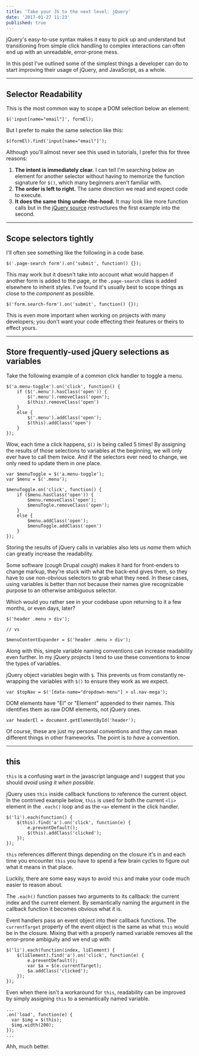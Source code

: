 ```yaml
---
title: 'Take your JS to the next level: jQuery'
date: '2017-01-27 11:23'
published: true
---
```


jQuery's easy-to-use syntax makes it easy to pick up and understand but
transitioning from simple click handling to complex interactions can often end
up with an unreadable, error-prone mess.

In this post I've outlined some of the simplest things a developer can do to start improving their usage of jQuery, and JavaScript, as a whole.


---


## Selector Readability

This is the most common way to scope a DOM selection below an element:

    $('input[name="email"]', formEl);

But I prefer to make the same selection like this:

    $(formEl).find('input[name="email"]');

Although you'll almost never see this used in tutorials, I prefer this for three reasons:

1. **The intent is immediately clear.** I can tell I'm searching below an element for another selector without having to memorize the function signature for `$()`, which many beginners aren't familiar with.
2. **The order is left to right.** The same direction we read and expect code to execute.
3. **It does the same thing under-the-hood.** It may look like more function calls but in the [jQuery source](https://github.com/jquery/jquery/blob/1.12-stable/src/core/init.js#L98-L105) restructures the first example into the second.


---


## Scope selectors tightly

I'll often see something like the following in a code base.

    $('.page-search form').on('submit', function() {});

This may work but it doesn't take into account what would happen if another form is added to the page, or the `.page-search` class is added elsewhere to inherit styles. I've found it's usually best to scope things as close to the _component_ as possible.

    $('form.search-form').on('submit', function() {});

This is even more important when working on projects with many developers; you don't want your code effecting their features or theirs to effect yours.


---


## Store frequently-used jQuery selections as variables

Take the following example of a common click handler to toggle a menu.

    $('a.menu-toggle').on('click', function() {
        if ($('.menu').hasClass('open')) {
            $('.menu').removeClass('open');
            $(this).removeClass('open')
        }
        else {
            $('.menu').addClass('open');
            $(this).addClass('open')
        }
    });

Wow, each time a click happens, `$()` is being called 5 times! By assigning the results of those selections to variables at the beginning, we will only ever have to call them twice. And if the selectors ever need to change, we only need to update them in one place.

    var $menuToggle = $('a.menu-toggle');
    var $menu = $('.menu');

    $menuToggle.on('click', function() {
        if ($menu.hasClass('open')) {
            $menu.removeClass('open');
            $menuTogle.removeClass('open');
        }
        else {
            $menu.addClass('open');
            $menuToggle.addClass('open')
        }
    });

Storing the results of jQuery calls in variables also lets us _name_ them which can greatly increase the readability.

Some software (*cough* Drupal *cough*) makes it hard for front-enders to change markup, they're stuck with what the back-end gives them, so they have to use non-obvious selectors to grab what they need. In these cases, using variables is better than not because their names give recognizable purpose to an otherwise ambiguous selector.

Which would you rather see in your codebase upon returning to it a few months, or even days, later?

    $('header .menu > div');

    // vs

    $menuContentExpander = $('header .menu > div');

Along with this, simple variable naming conventions can increase readability even further. In my jQuery projects I tend to use these conventions to know the types of variables.

jQuery object variables begin with `$`. This prevents us from constantly re-wrapping the variables with `$()` to ensure they work as we expect.

    var $topNav = $('[data-name="dropdown-menu"] > ul.nav-mega');

DOM elements have "El" or "Element" appended to their names. This identifies them as raw DOM elements, not jQuery ones.

    var headerEl = document.getElementById('header');

Of course, these are just my personal conventions and they can mean different things in other frameworks. The point is to _have_ a convention.


---


## this

`this` is a confusing wart in the javascript language and I suggest that you should *avoid using it when possible*.

jQuery uses `this` inside callback functions to reference the current object. In the contrived example below, `this` is used for both the current `<li>` element in the `.each()` loop and as the `<a>` element in the click handler.

    $('li').each(function() {
        $(this).find('a').on('click', function(e) {
            e.preventDefault();
            $(this).addClass('clicked');
        });
    });

`this` references different things depending on the closure it's in and each time you encounter `this` you have to spend a few brain cycles to figure out what it means in that place.

Luckily, there are some easy ways to avoid `this` and make your code much easier to reason about.

The `.each()` function passes two arguments to its callback: the current index and the current element. By semantically naming the argument in the callback function it becomes obvious what it is.

Event handlers pass an event object into their callback functions. The `currentTarget` property of the event object is the same as what `this` would be in the closure. Mixing that with a properly named variable removes all the error-prone ambiguity and we end up with:

    $('li').each(function(index, liElement) {
        $(liElement).find('a').on('click', function(e) {
            e.preventDefault();
            var $a = $(e.currentTarget);
            $a.addClass('clicked');
        });
    });

Even when there isn't a workaround for `this`, readability can be improved by simply assigning `this` to a semantically named variable.

    ...
    .on('load', function(e) {
      var $img = $(this);
      $img.width(200);
    });
    ...

Ahh, much better.
